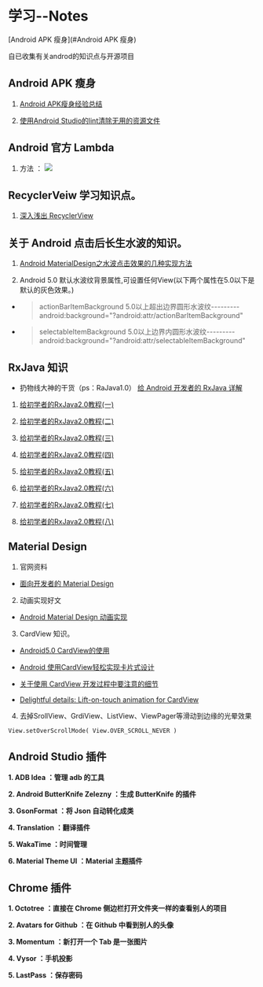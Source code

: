 # 学习--Notes

[Android APK 瘦身](#Android APK 瘦身)

自已收集有关androd的知识点与开源项目
## Android APK 瘦身
1. [Android APK瘦身经验总结](http://www.jianshu.com/p/bfe44ef18aca)

2. [使用Android Studio的lint清除无用的资源文件](http://waychel.com/shi-yong-android-studiode-lintqing-chu-wu-yong-de-zi-yuan-wen-jian/)

## Android 官方 Lambda
1. 方法 ： ![](https://github.com/volewu/Study--Notes/blob/master/images/Lamboda.png) 

## RecyclerVeiw 学习知识点。
1. [深入浅出 RecyclerView](http://kymjs.com/code/2016/07/10/01)

## 关于 Android 点击后长生水波的知识。
1. [Android MaterialDesign之水波点击效果的几种实现方法](http://www.jianshu.com/p/74bfa3338f11)

2. Android 5.0 默认水波纹背景属性,可设置任何View(以下两个属性在5.0以下是默认的灰色效果。)

* > actionBarItemBackground 5.0以上超出边界圆形水波纹---------
 android:background="?android:attr/actionBarItemBackground"

* > selectableItemBackground 5.0以上边界内圆形水波纹---------
 android:background="?android:attr/selectableItemBackground"

## RxJava 知识
* 扔物线大神的干货（ps：RaJava1.0）
 [给 Android 开发者的 RxJava 详解](http://gank.io/post/560e15be2dca930e00da1083#toc_1)

1. [给初学者的RxJava2.0教程(一)](http://www.jianshu.com/p/464fa025229e)

2. [给初学者的RxJava2.0教程(二)](http://www.jianshu.com/p/8818b98c44e2)

3. [给初学者的RxJava2.0教程(三)](http://www.jianshu.com/p/128e662906af)

4. [给初学者的RxJava2.0教程(四)](http://www.jianshu.com/p/bb58571cdb64)

5. [给初学者的RxJava2.0教程(五)](http://www.jianshu.com/p/0f2d6c2387c9)

6. [给初学者的RxJava2.0教程(六)](http://www.jianshu.com/p/e4c6d7989356)

7. [给初学者的RxJava2.0教程(七)](http://www.jianshu.com/p/9b1304435564)

8. [给初学者的RxJava2.0教程(八)](http://www.jianshu.com/p/a75ecf461e02)

## Material Design 
1. 官网资料
* [面向开发者的 Material Design](https://developer.android.google.cn/training/material/index.html)

2. 动画实现好文
* [Android Material Design 动画实现](https://www.aswifter.com/2015/08/01/android-material-design-animation/)

3. CardView 知识。
* [Android5.0 CardView的使用](http://www.jianshu.com/p/ae9d654599ef#)

* [Android 使用CardView轻松实现卡片式设计](http://www.jianshu.com/p/573fc14a7ee5)

* [关于使用 CardView 开发过程中要注意的细节](http://www.jcodecraeer.com/a/anzhuokaifa/androidkaifa/2015/1025/3621.html)

* [Delightful details: Lift-on-touch animation for CardView](http://vickychijwani.me/cardview-material-response/)

4. 去掉SrollView、GrdiView、ListView、ViewPager等滑动到边缘的光晕效果

```
View.setOverScrollMode( View.OVER_SCROLL_NEVER )
```


## Android Studio 插件

**1. ADB Idea ：管理 adb 的工具**

**2. Android ButterKnife Zelezny ：生成 ButterKnife 的插件**

**3. GsonFormat ：将 Json 自动转化成类**

**4. Translation ：翻译插件**

**5. WakaTime ：时间管理**

**6. Material Theme UI ：Material 主题插件**


## Chrome 插件

**1. Octotree ：直接在 Chrome 侧边栏打开文件夹一样的查看别人的项目**

**2. Avatars for Github ：在 Github 中看到别人的头像**

**3. Momentum ：新打开一个 Tab 是一张图片**

**4. Vysor ：手机投影**

**5. LastPass ：保存密码**


